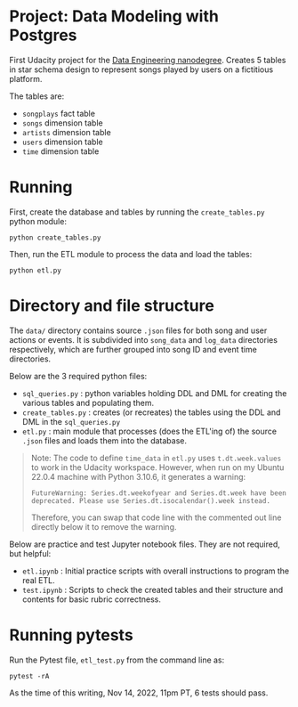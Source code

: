 # Project: Data Modeling with Postgres
First Udacity project for the [Data Engineering nanodegree](https://www.udacity.com/course/data-engineer-nanodegree--nd027).
Creates 5 tables in star schema design to represent songs played by users on a fictitious platform.

The tables are:
* `songplays` fact table
* `songs` dimension table
* `artists` dimension table
* `users` dimension table
* `time` dimension table


# Running
First, create the database and tables by running the `create_tables.py` python module:

    python create_tables.py

Then, run the ETL module to process the data and load the tables:

    python etl.py


# Directory and file structure
The `data/` directory contains source `.json` files for both song and user actions or events. It is subdivided into
`song_data` and `log_data` directories respectively, which are further grouped into song ID and event time directories.

Below are the 3 required python files:
* `sql_queries.py` : python variables holding DDL and DML for creating the various tables and populating them.
* `create_tables.py` : creates (or recreates) the tables using the DDL and DML in the `sql_queries.py`
* `etl.py` : main module that processes (does the ETL'ing of) the source `.json` files and loads them into the database.

> Note: The code to define `time_data` in `etl.py` uses `t.dt.week.values` to work in the Udacity workspace. However,
> when run on my Ubuntu 22.0.4 machine with Python 3.10.6, it generates a warning:
> 
>     FutureWarning: Series.dt.weekofyear and Series.dt.week have been deprecated. Please use Series.dt.isocalendar().week instead.
> 
> Therefore, you can swap that code line with the commented out line directly below it to remove the warning.

Below are practice and test Jupyter notebook files. They are not required, but helpful:
* `etl.ipynb` : Initial practice scripts with overall instructions to program the real ETL.
* `test.ipynb` : Scripts to check the created tables and their structure and contents for basic rubric correctness.

# Running pytests
Run the Pytest file, `etl_test.py` from the command line as:

    pytest -rA

As the time of this writing, Nov 14, 2022, 11pm PT, 6 tests should pass.
